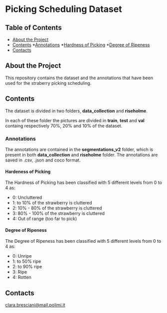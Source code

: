 # Picking Scheduling Dataset

## Table of Contents

* [About the Project](https://github.com/imanlab/PSD/blob/main/README.md#about-the-project)
* [Contents](https://github.com/imanlab/PSD/blob/main/README.md#contents)
 *[Annotations](https://github.com/imanlab/PSD/blob/main/README.md#Annotations)
   *[Hardness of Picking](https://github.com/imanlab/PSD/blob/main/README.md#Hardness-of-picking)
   *[Degree of Ripeness](https://github.com/imanlab/PSD/blob/main/README.md#degree-of-ripeness)
* [Contacts](https://github.com/imanlab/PSD/blob/main/README.md#contacts)
  
   
  


## About the Project
This repository contains the dataset and the annotations that have been used for the straberry picking scheduling.

## Contents

The dataset is divided in two folders, **data_collection** and **riseholme**.  

In each of these folder the pictures are divided in **train**, **test** and **val** containg respectively 70%, 20% and 10% of the dataset. 

### Annotations
The annotations are contained in the **segmentations_v2** folder, which is present in both **data_collection** and **riseholme** folder. 
The annotations are saved in .csv, .json and coco format. 

#### Hardeness of Picking

The Hardness of Picking has been classified with 5 different levels from 0 to 4 as:

* 0: Uncluttered
* 1: to 10% of the strawberry is cluttered
* 2: 10% - 80% of the strawberry is cluttered
* 3: 80% - 100% of the strawberry is cluttered
* 4: Out of range (too far to pick)

#### Degree of Ripeness

The Degree of Ripeness has been classified with 5 different levels from 0 to 4 as:

* 0: Unripe
* 1: to 50% ripe
* 2: to 90% ripe
* 3: Ripe
* 4: Rotten
  
## Contacts

clara.bresciani@mail.polimi.it


